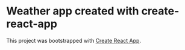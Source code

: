 # Weather app created with create-react-app

This project was bootstrapped with [Create React App](https://github.com/facebook/create-react-app).
